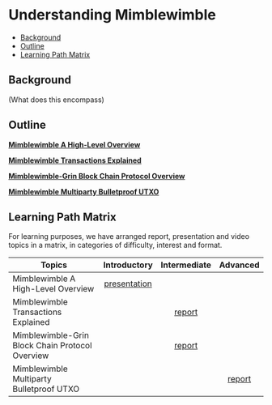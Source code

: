 # Understanding Mimblewimble 

- [Background](#background)
- [Outline](#outline)
- [Learning Path Matrix](#learning-path-matrix)

## Background

(What does this encompass)

## Outline

[**Mimblewimble A High-Level Overview**](protocols/mimblewimble-1/sources/PITCHME.link.md)



[**Mimblewimble Transactions Explained**](protocols/mimblewimble-1/MainReport.md)



[**Mimblewimble-Grin Block Chain Protocol Overview**](protocols/grin-protocol-overview/MainReport.md)



[**Mimblewimble Multiparty Bulletproof UTXO**](protocols/mimblewimble-mp-bp-utxo/MainReport.md)



## Learning Path Matrix 

For learning purposes, we have arranged report, presentation and video topics in a matrix, in categories of difficulty, interest and format.

| Topics                                          |                         Introductory                         |                       Intermediate                       |                         Advanced                          |
| ----------------------------------------------- | :----------------------------------------------------------: | :------------------------------------------------------: | :-------------------------------------------------------: |
| Mimblewimble A High-Level Overview              | [presentation](protocols/mimblewimble-1/sources/PITCHME.link.md) |                                                          |                                                           |
| Mimblewimble Transactions Explained             |                                                              |     [report](protocols/mimblewimble-1/MainReport.md)     |                                                           |
| Mimblewimble-Grin Block Chain Protocol Overview |                                                              | [report](protocols/grin-protocol-overview/MainReport.md) |                                                           |
| Mimblewimble Multiparty Bulletproof UTXO        |                                                              |                                                          | [report](protocols/mimblewimble-mp-bp-utxo/MainReport.md) |

